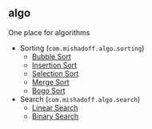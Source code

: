 ## algo

One place for algorithms

* Sorting (`com.mishadoff.algo.sorting`)
  * [Bubble Sort](http://en.wikipedia.org/wiki/Bubble_sort)
  * [Insertion Sort](http://en.wikipedia.org/wiki/Insertion_sort)
  * [Selection Sort](http://en.wikipedia.org/wiki/Selection_sort)
  * [Merge Sort](http://en.wikipedia.org/wiki/Merge_sort)
  * [Bogo Sort](http://en.wikipedia.org/wiki/Bogosort)
* Search (`com.mishadoff.algo.search`)
  * [Linear Search](http://en.wikipedia.org/wiki/Linear_search)
  * [Binary Search](http://en.wikipedia.org/wiki/Binary_search_algorithm)
